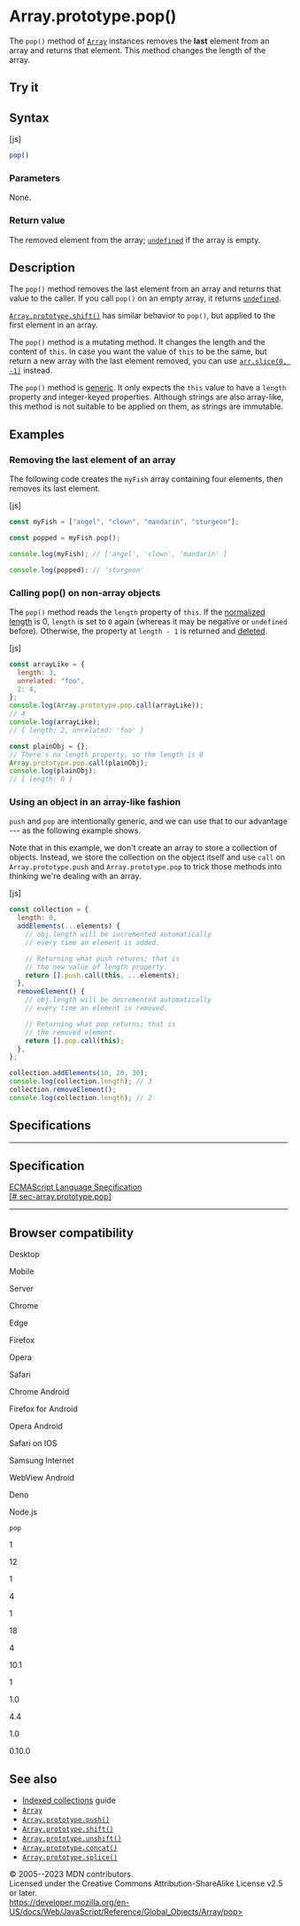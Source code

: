 Array.prototype.pop()
=====================


The `pop()` method of [`Array`](../array) instances removes the **last**
element from an array and returns that element. This method changes the
length of the array.



Try it 
------






Syntax
------




[js]


```js
pop()
```





### Parameters


None.




### Return value 


The removed element from the array; [`undefined`](../undefined) if the
array is empty.




Description
-----------


The `pop()` method removes the last element from an array and returns
that value to the caller. If you call `pop()` on an empty array, it
returns [`undefined`](../undefined).

[`Array.prototype.shift()`](shift) has similar behavior to `pop()`, but
applied to the first element in an array.

The `pop()` method is a mutating method. It changes the length and the
content of `this`. In case you want the value of `this` to be the same,
but return a new array with the last element removed, you can use
[`arr.slice(0, -1)`](slice) instead.

The `pop()` method is [generic](../array#generic_array_methods). It only
expects the `this` value to have a `length` property and integer-keyed
properties. Although strings are also array-like, this method is not
suitable to be applied on them, as strings are immutable.




Examples
--------



### Removing the last element of an array 


The following code creates the `myFish` array containing four elements,
then removes its last element.



[js]


```js
const myFish = ["angel", "clown", "mandarin", "sturgeon"];

const popped = myFish.pop();

console.log(myFish); // ['angel', 'clown', 'mandarin' ]

console.log(popped); // 'sturgeon'
```





### Calling pop() on non-array objects 


The `pop()` method reads the `length` property of `this`. If the
[normalized length](../array#normalization_of_the_length_property) is 0,
`length` is set to `0` again (whereas it may be negative or `undefined`
before). Otherwise, the property at `length - 1` is returned and
[deleted](../../operators/delete).



[js]


```js
const arrayLike = {
  length: 3,
  unrelated: "foo",
  2: 4,
};
console.log(Array.prototype.pop.call(arrayLike));
// 4
console.log(arrayLike);
// { length: 2, unrelated: 'foo' }

const plainObj = {};
// There's no length property, so the length is 0
Array.prototype.pop.call(plainObj);
console.log(plainObj);
// { length: 0 }
```





### Using an object in an array-like fashion 


`push` and `pop` are intentionally generic, and we can use that to our
advantage --- as the following example shows.

Note that in this example, we don\'t create an array to store a
collection of objects. Instead, we store the collection on the object
itself and use `call` on `Array.prototype.push` and
`Array.prototype.pop` to trick those methods into thinking we\'re
dealing with an array.



[js]


```js
const collection = {
  length: 0,
  addElements(...elements) {
    // obj.length will be incremented automatically
    // every time an element is added.

    // Returning what push returns; that is
    // the new value of length property.
    return [].push.call(this, ...elements);
  },
  removeElement() {
    // obj.length will be decremented automatically
    // every time an element is removed.

    // Returning what pop returns; that is
    // the removed element.
    return [].pop.call(this);
  },
};

collection.addElements(10, 20, 30);
console.log(collection.length); // 3
collection.removeElement();
console.log(collection.length); // 2
```




Specifications
--------------


  -----------------------------------------------------------------------------------------------------------------------
  Specification
  -----------------------------------------------------------------------------------------------------------------------
  [ECMAScript Language Specification\
  [\#
  sec-array.prototype.pop]](https://tc39.es/ecma262/multipage/indexed-collections.html#sec-array.prototype.pop)

  -----------------------------------------------------------------------------------------------------------------------


Browser compatibility 
---------------------




Desktop

Mobile

Server

Chrome

Edge

Firefox

Opera

Safari

Chrome Android

Firefox for Android

Opera Android

Safari on IOS

Samsung Internet

WebView Android

Deno

Node.js

`pop`

1

12

1

4

1

18

4

10.1

1

1.0

4.4

1.0

0.10.0


See also 
--------


-   [Indexed
    collections](https://developer.mozilla.org/en-US/docs/Web/JavaScript/Guide/Indexed_collections)
    guide
-   [`Array`](../array)
-   [`Array.prototype.push()`](push)
-   [`Array.prototype.shift()`](shift)
-   [`Array.prototype.unshift()`](unshift)
-   [`Array.prototype.concat()`](concat)
-   [`Array.prototype.splice()`](splice)




© 2005--2023 MDN contributors.\
Licensed under the Creative Commons Attribution-ShareAlike License v2.5
or later.\
https://developer.mozilla.org/en-US/docs/Web/JavaScript/Reference/Global_Objects/Array/pop>

